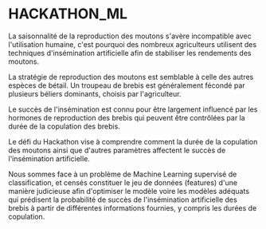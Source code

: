 # HACKATHON_ML

La saisonnalité de la reproduction des moutons s'avère incompatible avec l'utilisation humaine, c'est pourquoi des nombreux agriculteurs utilisent des techniques d'insémination artificielle afin de stabiliser les rendements des moutons.

La stratégie de reproduction des moutons est semblable à celle des autres espèces de bétail. Un troupeau de brebis est généralement fécondé par plusieurs béliers dominants, choisis par l'agriculteur.

Le succès de l'insémination est connu pour être largement influencé par les hormones de reproduction des brebis qui peuvent être contrôlées par la durée de la copulation des brebis.

Le défi du Hackathon vise à comprendre comment la durée de la copulation des moutons ainsi que d'autres paramètres affectent le succès de l'insémination artificielle.

Nous sommes face à un problème de Machine Learning supervisé de classification, et censés constituer le jeu de données (features) d'une manière judicieuse afin d'optimiser le modèle voire les modèles adéquats qui prédisent la probabilité de succès de l'insémination artificielle des brebis à partir de différentes informations fournies, y compris les durées de copulation.
